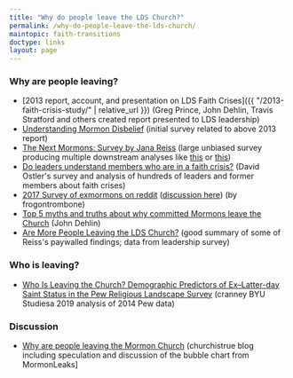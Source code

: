```yaml
---
title: "Why do people leave the LDS Church?"
permalink: /why-do-people-leave-the-lds-church/
maintopic: faith-transitions
doctype: links
layout: page
---
```



### Why are people leaving?

* [2013 report, account, and presentation on LDS Faith Crises]({{ "/2013-faith-crisis-study/" | relative_url }}) (Greg Prince, John Dehlin, Travis Stratford and others created report presented to LDS leadership)
* [Understanding Mormon Disbelief](http://www.whymormonsquestion.org/wp-content/uploads/2012/05/Survey-Results_Understanding-Mormon-Disbelief-Mar20121.pdf) (initial survey related to above 2013 report)
* [The Next Mormons: Survey by Jana Reiss](https://thenextmormons.org/survey-results/) (large unbiased survey producing multiple downstream analyses like [this](https://thenextmormons.org/survey-results/) or [this](https://www.dialoguejournal.com/archive/dialogue-premium-content/fall-2017/))
* [Do leaders understand members who are in a faith crisis?](http://www.stakeandwardresources.org/Faith-Crisis-Analysis) (David Ostler's survey and analysis of hundreds of leaders and former members about faith crises)
* [2017 Survey of exmormons on reddit](https://purdue.ca1.qualtrics.com/results/public/cHVyZHVlLVVSSF82RVpwZmVjRVpOQXZpNFktNWExMGM0MTYyYTQyZDExMzAwMmIzZGQx#/pages/Page_62b942b0-6d9c-4254-b854-46987d71330e) ([discussion here](https://www.reddit.com/r/exmormon/comments/883i75/survey_results_why_specific_groups_of_people/)) (by frogontrombone)
* [Top 5 myths and truths about why committed Mormons leave the Church](https://www.mormonstories.org/podcast/top-5-myths-and-truths-about-why-committed-mormons-leave-the-church/) (John Dehlin)
* [Are More People Leaving the LDS Church?](https://leadingsaints.org/are-more-people-leaving-the-church/) (good summary of some of Reiss's paywalled findings; data from leadership survey)

### Who is leaving?

* [Who Is Leaving the Church? Demographic Predictors of Ex–Latter-day Saint Status in the Pew Religious Landscape Survey](https://byustudies.byu.edu/content/who-leaving-church-demographic-predictors-ex-latter-day-saint-status-pew-religious-landscape) (cranney BYU Studiesa 2019 analysis of 2014 Pew data)

### Discussion

* [Why are people leaving the Mormon Church](http://www.churchistrue.com/blog/why-are-people-leaving-the-mormon-church/) (churchistrue blog including speculation and discussion of the bubble chart from MormonLeaks]
